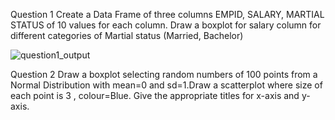 Question 1
Create a Data Frame of three columns EMPID, SALARY, MARTIAL STATUS of 10 values for each column. Draw a boxplot for salary column for different categories of Martial status (Married, Bachelor)

![question1_output](https://user-images.githubusercontent.com/53899365/97420468-5b40d700-1931-11eb-9bbc-6c05f812fe99.png)



Question 2
Draw a boxplot selecting random numbers of 100 points from a Normal Distribution with mean=0 and sd=1.Draw a scatterplot where size of each point is 3 , colour=Blue. Give the appropriate titles for x-axis and y-axis.
